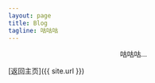 ```yaml
---
layout: page
title: Blog
tagline: 咕咕咕
---
```


<div style="text-align:center">咕咕咕...</div>

[返回主页]({{ site.url }})
